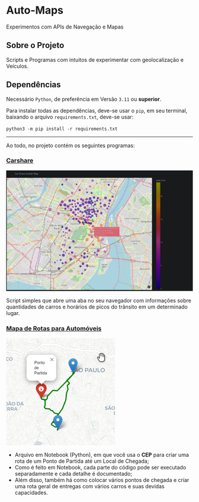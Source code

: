 # Auto-Maps
Experimentos com APIs de Navegação e Mapas

## Sobre o Projeto

Scripts e Programas com intuitos de experimentar com geolocalização e Veículos.

## Dependências

Necessário `Python`, de preferência em Versão `3.11` ou **superior**.

Para instalar todas as dependências, deve-se usar o `pip`, em seu terminal, baixando o arquivo `requirements.txt`, deve-se usar:

`python3 -m pip install -r requirements.txt`

___

Ao todo, no projeto contém os seguintes programas:

### [Carshare](https://github.com/JoaoHenriqueBR/Auto-Maps/blob/main/carshare.py)

![Carshare](https://raw.githubusercontent.com/JoaoHenriqueBR/Auto-Maps/main/img/carshare.png)

Script simples que abre uma aba no seu navegador com informações sobre quantidades de carros e horários de picos do trãnsito em um determinado lugar.

### [Mapa de Rotas para Automóveis](https://github.com/JoaoHenriqueBR/Auto-Maps/blob/main/mapa.ipynb)

![Mapa](https://raw.githubusercontent.com/JoaoHenriqueBR/Auto-Maps/main/img/Mapa.png)

- Arquivo em Notebook (Python), em que você usa o **CEP** para criar uma rota de um Ponto de Partida até um Local de Chegada;
- Como é feito em Notebook, cada parte do código pode ser executado separadamente e cada detalhe é documentado;
- Além disso, também há como colocar vários pontos de chegada e criar uma rota geral de entregas com vários carros e suas devidas capacidades.
